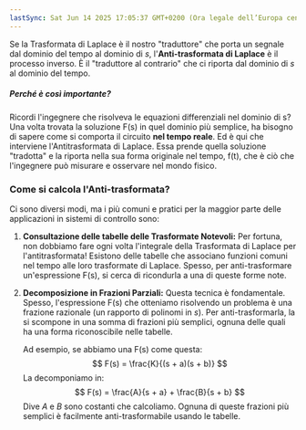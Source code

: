 ```yaml
---
lastSync: Sat Jun 14 2025 17:05:37 GMT+0200 (Ora legale dell’Europa centrale)
---
```

Se la Trasformata di Laplace è il nostro "traduttore" che porta un segnale dal dominio del tempo al dominio di $s$, l'**Anti-trasformata di Laplace** è il processo inverso. È il "traduttore al contrario" che ci riporta dal dominio di $s$ al dominio del tempo.

##### **Perché è così importante?**
Ricordi l'ingegnere che risolveva le equazioni differenziali nel dominio di s? Una volta trovata la soluzione F(s) in quel dominio più semplice, ha bisogno di sapere come si comporta il circuito **nel tempo reale**. Ed è qui che interviene l'Antitrasformata di Laplace. Essa prende quella soluzione "tradotta" e la riporta nella sua forma originale nel tempo, f(t), che è ciò che l'ingegnere può misurare e osservare nel mondo fisico.

### Come si calcola l'Anti-trasformata?
Ci sono diversi modi, ma i più comuni e pratici per la maggior parte delle applicazioni in sistemi di controllo sono:

1. **Consultazione delle tabelle delle Trasformate Notevoli:** Per fortuna, non dobbiamo fare ogni volta l'integrale della Trasformata di Laplace per l'antitrasformata! Esistono delle tabelle che associano funzioni comuni nel tempo alle loro trasformate di Laplace. Spesso, per anti-trasformare un'espressione F(s), si cerca di ricondurla a una di queste forme note.
    
2. **Decomposizione in Frazioni Parziali:** Questa tecnica è fondamentale. Spesso, l'espressione F(s) che otteniamo risolvendo un problema è una frazione razionale (un rapporto di polinomi in $s$). Per anti-trasformarla, la si scompone in una somma di frazioni più semplici, ognuna delle quali ha una forma riconoscibile nelle tabelle.
    
    Ad esempio, se abbiamo una F(s) come questa:
$$
F(s) = \frac{K}{(s + a)(s + b)}
$$
	La decomponiamo in:
$$
F(s) = \frac{A}{s + a} + \frac{B}{s + b}
$$
	Dive $A$ e $B$ sono costanti che calcoliamo. Ognuna di queste frazioni più semplici è facilmente anti-trasformabile usando le tabelle.